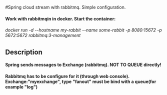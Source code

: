 #Spring cloud stream with rabbitmq. Simple configuration.

 #### Work with rabbitmqin in docker. Start the container:
 ######  docker run -d --hostname my-rabbit --name some-rabbit -p 8080:15672 -p 5672:5672 rabbitmq:3-management
 
 ## Description
   
   #### Spring sends messages to Exchange (rabbitmq). NOT TO QUEUE directly!
   #### Rabbitmq has to be configure for it (through web console). Exchange:"myexchange", type "fanout" must be bind with a queue(for example "log")